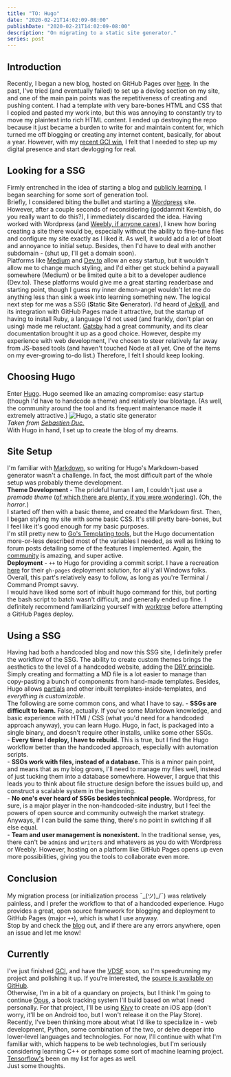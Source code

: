 ```yaml
---
title: "TO: Hugo"
date: "2020-02-21T14:02:09-08:00"
publishDate: "2020-02-21T14:02:09-08:00"
description: "On migrating to a static site generator."
series: post
---
```


## Introduction
Recently, I began a new blog, hosted on GitHub Pages over [here](http://kewbish.github.io/blog). In the past, I've tried (and eventually failed) to set up a devlog section on my site, and one of the main pain points was the repetitiveness of creating and pushing content. I had a template with very bare-bones HTML and CSS that I copied and pasted my work into, but this was annoying to constantly try to move my plaintext into rich HTML content. I ended up destroying the repo because it just became a burden to write for and maintain content for, which turned me off blogging or creating any internet content, basically, for about a year. However, with my [recent GCI win](https://kewbish.github.io/blog/posts/200214//index.html), I felt that I needed to step up my digital presence and start devlogging for real.    

## Looking for a SSG
Firmly entrenched in the idea of starting a blog and [publicly learning](https://www.swyx.io/writing/learn-in-public/), I began searching for some sort of generation tool.  
Briefly, I considered biting the bullet and starting a [Wordpress](https://wordpress.com) site. However, after a couple seconds of reconsidering (goddammit Kewbish, do you really want to do this?), I immediately discarded the idea. Having worked with Wordpress (and [Weebly, if anyone cares](https://lienotly.weebly.com)), I knew how boring creating a site there would be, especially without the ability to fine-tune files and configure my site exactly as I liked it. As well, it would add a lot of bloat and annoyance to initial setup. Besides, then I'd have to deal with another subdomain - (shut up, I'll get a domain soon).  
Platforms like [Medium](https://medium.com) and [Dev.to](https://dev.to) allow an easy startup, but it wouldn't allow me to change much styling, and I'd either get stuck behind a paywall somewhere (Medium) or be limited quite a bit to a developer audience (Dev.to). These platforms would give me a great starting readerbase and starting point, though I guess my inner demon-angel wouldn't let me do anything less than sink a week into learning something new.
The logical next step for me was a SSG (**S**tatic **S**ite **G**enerator). I'd heard of [Jekyll](https://jekyllrb.com/), and its integration with GitHub Pages made it attractive, but the startup of having to install Ruby, a language I'd not used (and frankly, don't plan on using) made me reluctant.
[Gatsby](https://gatsbyjs.org) had a great community, and its clear documentation brought it up as a good choice. However, despite my experience with web development, I've chosen to steer relatively far away from JS-based tools (and haven't touched Node at all yet. One of the items on my ever-growing to-do list.) Therefore, I felt I should keep looking.  

## Choosing Hugo
Enter [Hugo](https://gohugo.io). Hugo seemed like an amazing compromise: easy startup (though I'd have to handcode a theme) and relatively low bloatage. (As well, the community around the tool and its frequent maintenance made it extremely attractive.)
![Hugo, a static site generator](https://duc-sebastien.com/img/blog/2019-04/personal-website/intro.png)  
*Taken from [Sebastien Duc.](https://duc-sebastien.com/img/blog/2019-04/personal-website/)*  
With Hugo in hand, I set up to create the blog of my dreams.

## Site Setup
I'm familiar with [Markdown](https://daringfireball.net/projects/markdown/syntax), so writing for Hugo's Markdown-based generator wasn't a challenge. In fact, the most difficult part of the whole setup was probably theme development.  
**Theme Development** - The prideful human I am, I couldn't just use a *premade theme* ([of which there are plenty, if you were wondering](https://themes.gohugo.io/)). (Oh, the *horror*.)  
I started off then with a basic theme, and created the Markdown first. Then, I began styling my site with some basic CSS. It's still pretty bare-bones, but I feel like it's good enough for my basic purposes.  
I'm still pretty new to [Go's Templating tools](https://golang.org/pkg/text/template/), but the Hugo documentation more-or-less described most of the variables I needed, as well as linking to forum posts detailing some of the features I implemented. Again, the [community](https://discourse.gohugo.io) is amazing, and super active.  
**Deployment** - `++` to Hugo for providing a commit script. I have a recreation [here](https://github.com/kewbish/blog/blob/master/deploy-blog.cmd) for their `gh-pages` deployment solution, for all y'all Windows folks. Overall, this part's relatively easy to follow, as long as you're Terminal / Command Prompt savvy.  
I would have liked some sort of inbuilt hugo command for this, but porting the bash script to batch wasn't difficult, and generally ended up fine. I definitely recommend familiarizing yourself with [worktree](https://git-scm.com/docs/git-worktree) before attempting a GitHub Pages deploy.  

## Using a SSG
Having had both a handcoded blog and now this SSG site, I definitely prefer the workflow of the SSG. The ability to create custom themes brings the aesthetics to the level of a handcoded website, adding the [DRY principle](https://en.wikipedia.org/wiki/Don%27t_repeat_yourself). Simply creating and formatting a MD file is a lot easier to manage than copy-pasting a bunch of components from hand-made templates. Besides, Hugo allows [partials](https://gohugo.io/templates/partials/) and other inbuilt templates-inside-templates, and *everything is customizable*.  
The following are some common cons, and what I have to say.
	- **SSGs are difficult to learn.** False, actually. If you've some Markdown knowledge, and basic experience with HTMl / CSS (what you'd need for a handcoded approach anyway), you can learn Hugo. Hugo, in fact, is packaged into a single binary, and doesn't require other installs, unlike some other SSGs.  
	- **Every time I deploy, I have to rebuild.** This is true, but I find the Hugo workflow better than the handcoded approach, especially with automation scripts.  
	- **SSGs work with files, instead of a database.** This is a minor pain point, and means that as my blog grows, I'll need to manage my files well, instead of just tucking them into a database somewhere. However, I argue that this leads you to think about file structure design before the issues build up, and construct a scalable system in the beginning.   
	- **No one's ever heard of SSGs besides technical people.** Wordpress, for sure, is a major player in the non-handcoded-site industry, but I feel the powers of open source and community outweigh the market strategy. Anyways, if I can build the same thing, there's no point in switching if all else equal.  
	- **Team and user management is nonexistent.** In the traditional sense, yes, there can't be `admin`s and `writer`s and whatevers as you do with Wordpress or Weebly. However, hosting on a platform like GitHub Pages opens up even more possibilities, giving you the tools to collaborate even more.   

## Conclusion
My migration process (or initialization process ¯\_(ツ)_/¯) was relatively painless, and I prefer the workflow to that of a handcoded experience. Hugo provides a great, open source framework for blogging and deployment to GitHub Pages (major `++`), which is what I use anyway.  
Stop by and check the [blog](https://kewbish.github.io/blog) out, and if there are any errors anywhere, open an issue and let me know!

## Currently
I've just finished [GCI](https://g.co/gci), and have the [VDSF](https://vdsf.sfiab.com) soon, so I'm speedrunning my project and polishing it up. If you're interested, the [source is available on GitHub](https://github.com/kewbish/CSRNG).  
Otherwise, I'm in a bit of a quandary on projects, but I think I'm going to continue [Opus](https://github.com/kewbish/opus), a book tracking system I'll build based on what I need personally. For that project, I'll be using [Kivy](https://kivy.org) to create an iOS app (don't worry, it'll be on Android too, but I won't release it on the Play Store).  
Recently, I've been thinking more about what I'd like to specialize in - web development, Python, some combination of the two, or delve deeper into lower-level languages and technologies. For now, I'll continue with what I'm familiar with, which happens to be web technologies, but I'm seriously considering learning C++ or perhaps some sort of machine learning project. [Tensorflow's](https://tensorflow.org) been on my list for ages as well.  
Just some thoughts.
